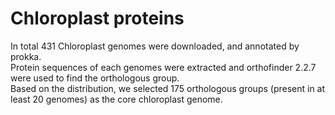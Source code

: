 # Chloroplast proteins   
In total 431 Chloroplast genomes were downloaded, and annotated by prokka.   
Protein sequences of each genomes were extracted and orthofinder 2.2.7 were used to find the orthologous group.   
Based on the distribution, we selected 175 orthologous groups (present in at least 20 genomes) as the core chloroplast genome.   
